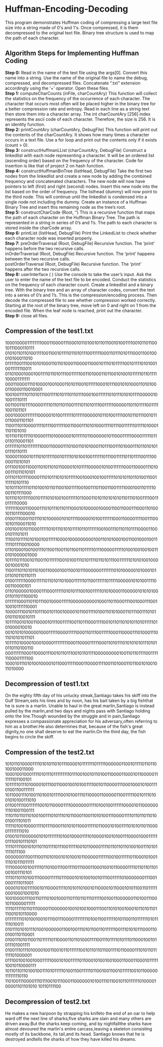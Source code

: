 # Huffman-Encoding-Decoding
This program demonstrates Huffman coding of compressing a large text file size into a string made of 0's and 1's. Once compressed, it is them decompressed to the original text file. Binary tree structure is used to map the path of each character.

<h2>Algorithm Steps for Implementing Huffman Coding</h2>

<b>Step 0:</b> Read in the name of the text file using the args[0]. Convert this name into a string. Use the name
of the original file to name the debug, compressed, and decompressed files. Concatenate “.txt”
extension accordingly using the ‘+’ operator. Open these files.<br>
<b>Step 1:</b> computeCharCounts (inFile, charCountAry) This function will collect the statistics on the
frequency of the occurrence of each character. The character that occurs most often will be placed
higher in the binary tree for a better compression rate and entropy. Read in each line as a string text
then store them into a character array. The int charCountAry [256] index represents the ascii code of
each character. Therefore, the size is 256. It is an identity function.<br>
<b>Step 2:</b> printCountAry (charCountAry, DebugFile) This function will print out the contents of the
charCountAry. It shows how many times a character occurs in a text file. Use a for loop and print out the
contents only if it exists (count > 0).<br>
<b>Step 3:</b> constructHuffmanLList (charCountAry, DebugFile) Construct a linkedlist with each node
representing a character. It will be an ordered list (ascending order) based on the frequency of the
character. Code for insertion is like that of project 2 on hash function.<br>
<b>Step 4:</b> constructHuffmanBinTree (listHead, DebugFile) Take the first two nodes from the linkedlist and
create a new node by adding the combined frequency and concatenated characters. The new node will
now have pointers to left (first) and right (second) nodes. Insert this new node into the list based on the
order of frequency. The listhead (dummy) will now point to the third node. This will continue until the
linkedlist is condensed into a single node not including the dummy. Create an instance of a Huffman
Binary Tree and insert this remaining node as the tree’s root.<br>
<b>Step 5:</b> constructCharCode (Root, ‘’) This is a recursive function that maps the path of each character on
the Huffman Binary Tree. The path is represented in a string in series of 0’s and 1’s. The path to each
character is stored inside the charCode array.<br>
<b>Step 6:</b> printList (listHead, DebugFile) Print the LinkedList to check whether each character node was
inserted properly.<br>
<b>Step 7:</b> preOrderTraversal (Root, DebugFile) Recursive function. The ‘print’ happens before the two
recursive calls.<br>
inOrderTraversal (Root, DebugFile) Recursive function. The ‘print’ happens between the two recursive
calls.<br>
postOrderTraversal (Root, DebugFile) Recursive function. The ‘print’ happens after the two recursive
calls.<br>
<b>Step 8:</b> userInterface ( ) Use the console to take the user’s input. Ask the user to enter the name of the
text file to be encoded. Conduct the statistics on the frequency of each character count. Create a
linkedlist and a binary tree. With the binary tree and an array of character codes, convert the text into a
series of 0’s and 1’s. This is the compression/encoding process. Then decode the compressed file to see
whether compression worked correctly. Starting at the root of the binary tree, move left on 0 and right
on 1 from the encoded file. When the leaf node is reached, print out the character.<br>
<b>Step 9:</b> close all files. 

<h2>Compression of the test1.txt</h2>
10001000011111111000110000111000101101001011011001010011110010110110010111000110111
01010110110100111100110010111101101011100111110001101110101110001100100010100011010
01111100111001010100011011010001100001100010111010111110010111101010010011111110011
01101000100010011110110101110011111001101000110110010100101111101101111100001111111
00011000011101000010010001101011001011111000101110010101000110101000110000110010001
10010011110110101110011110101110110111000100111111010111010101111000001010011110111
00110011011110000111101101101100111101101011100111110000011011011110011111001101101
00010000111111100000101001111110111110000010110100111100101101110010110110001101101
11001110110000111101110011111001100011101010001111011100111111011110100011101101010
10111011011110100001110100000010111110110000001011000111110000111110110110110001101
01111110110111111110001100001110100110101000110111001110100011101101010101110110111
10000110001011101011111001011110101001001111110111001111101101111001110000011010101
01110010011000110101101011000010101111000001010011111100011000011101000111011010101
01110110111100001110101110101011111001000100100111110101011011010011001111110101110
10101110111101101001011011001001111001001110110011001111100010011011110001101111000
10111010111110010111101010010011111011000110101101010101101110100111100110111110000
11111110001100001110101110110111000101000001000011001100011100011010010110111100010
01001110001101110101000001010111100000101001111110001100001111001110010101100011010
01010010101100011111010111010101111011011111100100111011011011110000110001011101011
11100101111010100100111110000100000000010011010100010011001000100111111011110010000
01101000100100111011001100110110011011111011100000111110100100100100110101000001000
10111101110010110011011111100101001110101111011010111001111110101010010000010001010
11001110110101101001100001001100101110000001111111010100000101000101011010110110111
01001111110000111110110101101000111111011001111110111110000010101001111000110000101
01101000001000011100011111010101110010011111010100001100000101010100011011011100010
01111110001101101110010000111110000000000100011011000111001000111001100101111110001
10000111001011011100101100100001011001111010011010100011011100111010101011010010111
10111100101001100001011100111110011011100011110010110110101011010111110101000010010
00101010100000100011111000011111000110111001111100011000011101000111011010101011101
10111101000010001000011111111000110000111110001101011101010101011101010110110100110
00011111100011000011100101101110010110111100000000010011011011110011111100001111100
1000101110101001000010110001111100011000011110011010001101100101001011010000

<h2>Decompression of test1.txt</h2>
 On the eighty fifth day of his unlucky streak,Santiago takes his skiff into the Gulf Stream,sets his lines
and by noon, has his bait taken by a big fishthat he is sure is a marlin. Unable to haul in the great
marlin,Santiago is instead pulled by the marlin,and two days and nights pass with Santiago holding onto
the line.Though wounded by the struggle and in pain,Santiago expresses a compassionate appreciation
for his adversary,often referring to him as a brother.He also determines that, because of the fish's great
dignity,no one shall deserve to eat the marlin.On the third day, the fish begins to circle the skiff. 

 <h2>Compression of the test2.txt</h2>
10101101000011110101011010111000010111111101111100000011001011110110110100100011000
10001001000111101011101111111110111001001011010011000011000101100000111111101100101
10111110111010000101110011000100101001111001011000011100010001010011101001100111111
10110001110100110100101111001010011101100001100000110011111001011101001010100111010
01100111100111111001011000011110000000111101001001111110000101100000011101001100111
11101101101101001001110101110101100011001101010011100001111011011011010010011101011
11111010010000111101111000110101011000111110110001010011110101011011000011111111010
01001011000000101011111110100100001111010000100101001110000100011111011100101110101
11110111100101011011011110111001111100101100001111011011011010010011101011111011100
00000001100111001101010010101001011000001111110010011111011000101001111010111011111
11110000101001111011010011100111101110001100010010110000111101101101101001001110101
11110110110100111000011111011100010101001001011100111110100000001110010001111011001
00001010011110010110000111101010110100101100001011000101011001101111100010001001010
10010000111001101110100100011011101101110111100100110000001101001110010110000011111
11110111110110111000011000000100101001000111001101010010001011010110111001010110000
01111111101010010010111001110000111111110100110011111010110011011111101011111010011
01011101010111010010000001100100111010110011011111100111010101110001100100110110001
01001110101100110111110110000110110100011110011101111010111011000100101011101001111
01001110111010000100110010110111111001011011011001111011000011101011011111101000001
01110010010010001111100010100111110110001010010010001100011000101111110010110000111
10110110110100100111010111110100110011111011001001100101111100101100000111111110110
11010011100001110111001011100011000000101001110110010110111111010000100001101101010
10110111100
  
<h2>Decompression of test2.txt</h2>
He makes a new harpoon by strapping his knifeto the end of an oar to help ward off the next line of
sharks;five sharks are slain and many others are driven away.But the sharks keep coming, and by
nightfallthe sharks have almost devoured the marlin's entire carcass,leaving a skeleton consisting mostly
of its backbone, its tail,and its head. Santiago knows that he is destroyed andtells the sharks of how they
have killed his dreams. 
